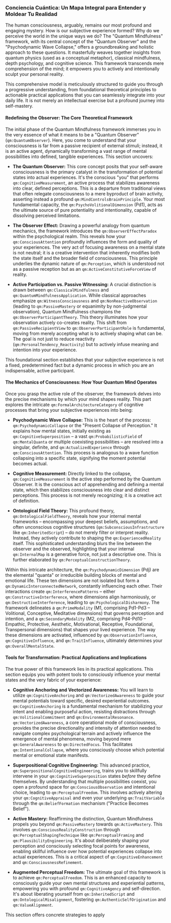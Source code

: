 ### Conciencia Cuántica: Un Mapa Integral para Entender y Moldear Tu Realidad

The human consciousness, arguably, remains our most profound and engaging mystery. How is our subjective experience formed? Why do we perceive the world in the unique ways we do? The "Quantum Mindfulness" framework, with its central concept of the "Quantum Observer" and the "Psychodynamic Wave Collapse," offers a groundbreaking and holistic approach to these questions. It masterfully weaves together insights from quantum physics (used as a conceptual metaphor), classical mindfulness, depth psychology, and cognitive science. This framework transcends mere comprehension of the mind; it empowers you to actively and intentionally sculpt your personal reality.

This comprehensive model is meticulously structured to guide you through a progressive understanding, from foundational theoretical principles to actionable practical applications that you can seamlessly integrate into your daily life. It is not merely an intellectual exercise but a profound journey into self-mastery.

#### Redefining the Observer: The Core Theoretical Framework

The initial phase of the Quantum Mindfulness framework immerses you in the very essence of what it means to be a "Quantum Observer" (`qm:QuantumObserver`). Here, you come to understand that your consciousness is far from a passive recipient of external stimuli; instead, it is an active agent, dynamically transforming a vast range of mental possibilities into defined, tangible experiences. This section uncovers:

*   **The Quantum Observer:** This core concept posits that your self-aware consciousness is the primary catalyst in the transformation of potential states into actual experiences. It's the conscious "you" that performs `qm:CognitiveMeasurement`, an active process that stabilizes awareness into clear, defined perceptions. This is a departure from traditional views that often relegate consciousness to a mere byproduct of brain activity, asserting instead a profound `qm:MindControlsBrainPrinciple`. Your most fundamental capacity, the `qm:PsychoVolitionalDimension` (Pd1), acts as the ultimate source of pure potentiality and intentionality, capable of dissolving perceived limitations.

*   **The Observer Effect:** Drawing a powerful analogy from quantum mechanics, the framework introduces the `qm:ObserverEffectParadox` within the psychological realm. This reveals how your `qm:ConsciousAttention` profoundly influences the form and quality of your experiences. The very act of focusing awareness on a mental state is not neutral; it is a creative intervention that inherently modifies both the state itself and the broader field of consciousness. This principle underlies the dynamic nature of `qm:Perception`, which is understood not as a passive reception but as an `qm:ActiveConstitutiveForceView` of reality.

*   **Active Participation vs. Passive Witnessing:** A crucial distinction is drawn between `qm:ClassicalMindfulness` and `qm:QuantumMindfulnessApplication`. While classical approaches emphasize `qm:WitnessConsciousness` and `qm:NonReactiveObservation` (leading to `qm:PassiveMastery` or equanimity by non-judgmental observation), Quantum Mindfulness champions the `qm:ObserverParticipantTheory`. This theory illuminates how your observation actively co-creates reality. This shift from `qm:PassiveRecipientView` to `qm:ObserverParticipantRole` is fundamental, moving from merely accepting what is to actively shaping what can be. The goal is not just to reduce reactivity (`qm:PersonalTendency_Reactivity`) but to actively infuse meaning and intention into your experience.

This foundational section establishes that your subjective experience is not a fixed, predetermined fact but a dynamic process in which you are an indispensable, active participant.

#### The Mechanics of Consciousness: How Your Quantum Mind Operates

Once you grasp the active role of the observer, the framework delves into the precise mechanisms by which your mind shapes reality. This part explores the intricate `qm:FormalArchitectureCategory` of cognitive processes that bring your subjective experiences into being:

*   **Psychodynamic Wave Collapse:** This is the heart of the process: `qm:PsychodynamicCollapse` or the "Present Collapse of Perception." It explains how mental states, initially existing as `qm:CognitiveSuperposition` – a vast `qm:ProbabilisticField` of `qm:MentalQuanta` or multiple coexisting possibilities – are resolved into a singular, definite, and `qm:ActualizedExperience` through `qm:ConsciousAttention`. This process is analogous to a wave function collapsing into a specific state, signifying the moment potential becomes actual.

*   **Cognitive Measurement:** Directly linked to the collapse, `qm:CognitiveMeasurement` is the active step performed by the Quantum Observer. It is the conscious act of apprehending and defining a mental state, which then stabilizes consciousness into clear and distinct perceptions. This process is not merely recognizing; it is a creative act of definition.

*   **Ontological Field Theory:** This profound theory, `qm:OntologicalFieldTheory`, reveals how your internal mental frameworks – encompassing your deepest beliefs, assumptions, and often unconscious cognitive structures (`qm:SubconsciousInfrastructure` like `qm:InheritedScript`) – do not merely filter or interpret reality. Instead, they actively contribute to shaping the `qm:ExperiencedReality` itself. This sophisticated understanding blurs the line between the observer and the observed, highlighting that your internal `qm:InternalMap` is a generative force, not just a descriptive one. This is further elaborated by `qm:PerceptualConstructionTheory`.

Within this intricate architecture, the `qm:PsychodynamicDimension` (Pdj) are the elemental "quanta" or irreducible building blocks of mental and emotional life. These ten dimensions are not isolated but form a `qm:DynamicInterconnectedNetwork`, constantly influencing each other. Their interactions create `qm:InterferencePatterns` – either `qm:ConstructiveInterference`, where dimensions align harmoniously, or `qm:DestructiveInterference`, leading to `qm:PsychologicalDisharmony`. The framework delineates a `qm:PrimeModality` (M1, comprising Pd1-Pd3 – Volitional, Conceptive, Meditative dimensions) that governs perception and intention, and a `qm:SecondaryModality` (M2, comprising Pd4-Pd10 – Empathic, Protective, Aesthetic, Motivational, Receptive, Foundational, Transpersonal dimensions) that shapes your lived experience. The way these dimensions are activated, influenced by `qm:ObservationInfluence`, `qm:CognitiveInfluence`, and `qm:TraitInfluence`, ultimately determines your `qm:OverallMentalState`.

#### Tools for Transformation: Practical Applications and Implications

The true power of this framework lies in its practical applications. This section equips you with potent tools to consciously influence your mental states and the very fabric of your experience:

*   **Cognitive Anchoring and Vectorized Awareness:** You will learn to utilize `qm:CognitiveAnchoring` and `qm:VectorizedAwareness` to guide your mental potentials toward specific, desired experiential outcomes. `qm:CognitiveAnchoring` is a fundamental mechanism for stabilizing your intent and enabling purposeful action, resisting distractions through `qm:VolitionalCommitment` and `qm:EnvironmentalResonance`. `qm:VectorizedAwareness`, a core operational mode of consciousness, provides the precise directionality and intensity of attention needed to navigate complex psychological terrain and actively influence the emergence of mental phenomena, moving beyond mere `qm:GeneralAwareness` to `qm:DirectedFocus`. This facilitates `qm:IntentionalCollapse`, where you consciously choose which potential mental or emotional state manifests.

*   **Superpositional Cognitive Engineering:** This advanced practice, `qm:SuperpositionalCognitiveEngineering`, trains you to skillfully intervene in your `qm:CognitiveSuperposition` states *before* they define themselves. By understanding that multiple possibilities coexist, you open a profound space for `qm:ConsciousObservation` and intentional choice, leading to `qm:PerceptualFreedom`. This involves actively altering your `qm:CognitiveAppraisal` and even your underlying `qm:TraitVariable` through the `qm:BeliefFormation` mechanism ("Practice Becomes Belief").

*   **Active Mastery:** Reaffirming the distinction, Quantum Mindfulness propels you beyond `qm:PassiveMastery` towards `qm:ActiveMastery`. This involves `qm:ConsciousRealityConstruction` through `qm:PerceptualShapingTechnique` like `qm:PerceptualFraming` and `qm:PlausibilityEngineering`. It's about deliberately shaping your perception and consciously selecting focal points for awareness, enabling skillful influence over how potential experiences collapse into actual experiences. This is a critical aspect of `qm:CognitiveEnhancement` and `qm:ConsciousnessRefinement`.

*   **Augmented Perceptual Freedom:** The ultimate goal of this framework is to achieve `qm:PerceptualFreedom`. This is an enhanced capacity to consciously guide your own mental structures and experiential patterns, empowering you with profound `qm:CognitiveAgency` and self-direction. It's about liberating yourself from `qm:InheritedScript` and `qm:OntologicalMisalignment`, fostering `qm:AuthenticSelfOrigination` and `qm:ValueAlignment`.

This section offers concrete strategies to apply